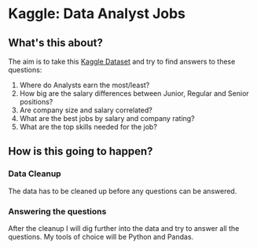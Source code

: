 # Kaggle: Data Analyst Jobs

## What's this about?
The aim is to take this [Kaggle Dataset](https://www.kaggle.com/andrewmvd/data-analyst-jobs) and try to find answers to these questions:

1. Where do Analysts earn the most/least?
2. How big are the salary differences between Junior, Regular and Senior positions?
3. Are company size and salary correlated?
4. What are the best jobs by salary and company rating?
5. What are the top skills needed for the job?

## How is this going to happen?

### Data Cleanup 
The data has to be cleaned up before any questions can be answered.

### Answering the questions
After the cleanup I will dig further into the data and try to answer all the questions.
My tools of choice will be Python and Pandas.
